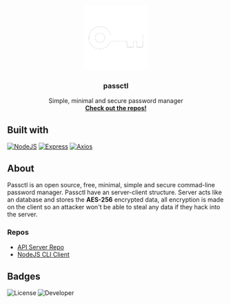 <br />
<div align="center">
  <a href="https://github.com/othneildrew/Best-README-Template">
    <img src="assets/transperent.png" alt="logo" width="150" height="150">
  </a>

  <h3 align="center">passctl</h3>

  <p align="center">
    Simple, minimal and secure password manager
    <br />
    <a href="https://github.com/orgs/Awesome-Password-Manager/repositories"><strong>Check out the repos!</strong></a>
  </p>
</div>

## Built with
[![NodeJS][nodejs]][nodejs-url]
[![Express][express]][express-url]
[![Axios][axios]][axios-url]

## About
Passctl is an open source, free, minimal, simple and secure commad-line password manager. Passctl have an server-client structure.
Server acts like an database and stores the **AES-256** encrypted data, all encryption is made on the client
so an attacker won't be able to steal any data if they hack into the server. 

### Repos
- [API Server Repo](https://github.com/passctl/server)
- [NodeJS CLI Client](https://github.com/passctlr/node-client)

## Badges
![License][mit]
![Developer][dev]
<!-- [![Website][web]][web-url] -->

[nodejs]: https://img.shields.io/badge/nodejs-000000?style=for-the-badge&logo=nodedotjs&logoColor=success
[nodejs-url]: https://nodejs.org/en
[express]: https://img.shields.io/badge/express-000000?style=for-the-badge&logo=express&logoColor=yellow
[express-url]: http://expressjs.com/
[axios]: https://img.shields.io/badge/axios-000000?style=for-the-badge&logo=axios&logoColor=purple
[axios-url]: https://axios-http.com/
[mit]: https://img.shields.io/badge/License-MIT-000000?style=for-the-badge
[dev]: https://img.shields.io/badge/Developer-ngn-000000?style=for-the-badge
<!--
*** [web]: https://img.shields.io/badge/Website-Github-000000?style=for-the-badge
*** [web-url]: https://awesome-password-manager.github.io
-->
